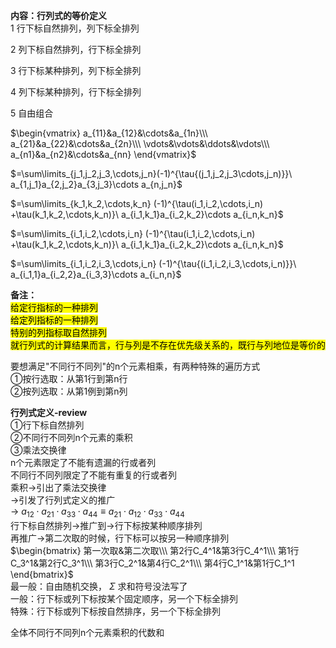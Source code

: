 **内容：行列式的等价定义**  
1 行下标自然排列，列下标全排列  
  
2 列下标自然排列，行下标全排列  
  
3 行下标某种排列，列下标全排列  
  
4 列下标某种排列，行下标全排列  
  
5 自由组合  
  
 $\begin{vmatrix}  
a_{11}&a_{12}&\cdots&a_{1n}\\\   
a_{21}&a_{22}&\cdots&a_{2n}\\\   
\vdots&\vdots&\ddots&\vdots\\\   
a_{n1}&a_{n2}&\cdots&a_{nn}  
\end{vmatrix}$   
  
 $=\sum\limits_{j_1,j_2,j_3,\cdots,j_n}(-1)^{\tau{(j_1,j_2,j_3\cdots,j_n)}}\   
a_{1,j_1}a_{2,j_2}a_{3,j_3}\cdots a_{n,j_n}$   
  
 $=\sum\limits_{k_1,k_2,\cdots,k_n}  
(-1)^{\tau(i_1,i_2,\cdots,i_n)  
+\tau(k_1,k_2,\cdots,k_n)}\   
a_{i_1,k_1}a_{i_2,k_2}\cdots a_{i_n,k_n}$   
  
 $=\sum\limits_{i_1,i_2,\cdots,i_n}  
(-1)^{\tau(i_1,i_2,\cdots,i_n)  
+\tau(k_1,k_2,\cdots,k_n)}\   
a_{i_1,k_1}a_{i_2,k_2}\cdots a_{i_n,k_n}$   
  
 $=\sum\limits_{i_1,i_2,i_3,\cdots,i_n}  
(-1)^{\tau{(i_1,i_2,i_3,\cdots,i_n)}}\   
a_{i_1,1}a_{i_2,2}a_{i_3,3}\cdots a_{i_n,n}$   
  
**备注：**  
<mark>给定行指标的一种排列</mark>  
<mark>给定列指标的一种排列</mark>  
<mark>特别的列指标取自然排列</mark>  
<mark>就行列式的计算结果而言，行与列是不存在优先级关系的，既行与列地位是等价的</mark>  
  
要想满足"不同行不同列"的n个元素相乘，有两种特殊的遍历方式  
①按行选取：从第1行到第n行  
②按列选取：从第1例到第n列  
  
**行列式定义-review**  
①行下标自然排列  
②不同行不同列n个元素的乘积  
③乘法交换律  
n个元素限定了不能有遗漏的行或者列  
不同行不同列限定了不能有重复的行或者列  
乘积→引出了乘法交换律  
→引发了行列式定义的推广  
→ $a_{12}\cdot a_{21}\cdot a_{33}\cdot a_{44}  
\equiv a_{21}\cdot a_{12}\cdot a_{33}\cdot a_{44}$   
行下标自然排列→推广到→行下标按某种顺序排列  
再推广→第二次取的时候，行下标可以按另一种顺序排列  
 $\begin{bmatrix}  
第一次取&第二次取\\\   
第2行C_4^1&第3行C_4^1\\\   
第1行C_3^1&第2行C_3^1\\\   
第3行C_2^1&第4行C_2^1\\\   
第4行C_1^1&第1行C_1^1  
\end{bmatrix}$   
最一般：自由随机交换， $\Sigma$ 求和符号没法写了  
一般：行下标或列下标按某个固定顺序，另一个下标全排列  
特殊：行下标或列下标按自然排序，另一个下标全排列  
  
全体不同行不同列n个元素乘积的代数和  
